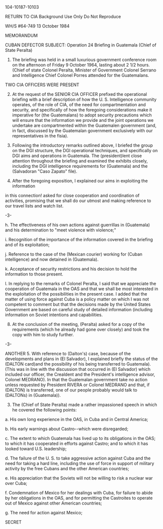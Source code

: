 104-10187-10103

RETURN TO CIA
Background Use Only
Do Not Reproduce

WH/S #64-749
13 October 1984

MEMORANDUM

CUBAN DEFECTOR
SUBJECT: Operation
24
Briefing in Guatemala (Chief of State Peralta)

1. The briefing was held in a small luxurious government conference room on the afternoon of Friday 9 October 1964, lasting about 2 1/2 hours.  (Chief of state Colonel Peralta, Minister of Government Colonel Serrano and Intelligence Chief Colonel Porres attended for the Guatemalans.

TWO CIA OFFICERS WERE PRESENT

2. At the request of the SENIOR CIA OFFICER prefixed the operational briefing with a brief description of how the U. S. Intelligence community operates, of the role of CIA, of the need for compartmentation and security, and specifically of how the foregoing considerations make it imperative for (the Guatemalans) to adopt security precautions which will ensure that the information we provide and the joint operations we undertake are compartmented within the Guatemalen government (and, in fact, discussed by the Guatemalan government exclusively with our representatives in the fisia).

3. Following the introductory remarks outlined above, I briefed the group on the DGI structure, the DGI operational techniques, and specifically on DGI aims and operations in Guatemala. The (president)lent close attention throughout the briefing and examined the exhibits closely, including the DGI intelligence requirements for (Guatemala) and the (Salvadoran "Caso Zapato" file).

4. After the foregoing exposition, I explained our aims in exploiting the information

in this connection! asked for close cooperation and coordination of activities, promising that we shall do our utmost and making reference to our travel lists and watch list.

-3-

h. The effectiveness of his own actions against guerrillas in (Guatemala) and his determination to "meet violence with violence;"

i. Recognition of the importance of the information covered in the briefing and of its exploitation;

j. Reference to the case of the (Mexican courier) working for (Cuban intelligence) and now detained in (Guatemala).

k. Acceptance of security restrictions and his decision to hold the information to those present.

l. In replying to the remarks of Colonel Peralta, I said that we appreciate the cooperation of Guatemala in the OAS and that we shall be most interested in the exploitation of the possibilities in the present case. I added that the matter of using force against Cuba is a policy matter on which I was not competent to comment but that the decisions made by the United States Government are based on careful study of detailed information (including information on Soviet intentions and capabilities.

8. At the conclusion of the meeting, (Peralta) asked for a copy of the requirements (which he already had gone over closely) and took the copy with him to study further.

-3-

ANOTHER
5. With reference to (Dalton's) case, because of the developments and plans in (El Salvador), I explained briefly the status of the (DALTON card)and the possibility of his being transferred to Guatemala). (This was in line with the discussion that occurred in (El Salvador) which included our officer, the Crealdent and the President's intelligence advisor, Colonel MEDRANO). In that the Guatemalan government take no action unless requested by President RIVERA or Colonel MEDRANO and that, if (DALTON) is transferred, one of our people probably would talk to (DALTONs) in (Guatemala)).

3. The (Chief of State Peralta) made a rather impassioned speech in which he covered the following points:

a. His own long experience in the OAS, in Cuba and in Central America;

b. His early warnings about Castro--which were disregarded;

c. The extent to which Guatemala has lived up to its obligations in the OAS; to which it has cooperated in efforts against Castro; and to which it has looked toward U.S. leadership;

d. The failure of the U. S. to take aggressive action against Cuba and the need for taking a hard line, including the use of force in support of military activity by the free Cubans and the other American countries;

e. His appreciation that the Soviets will not be willing to risk a nuclear war over Cuba;

f. Condemnation of Mexico for her dealings with Cuba, for failure to abide by her obligations in the OAS, and for permitting the Castroites to operate out of Mexico against other American countries;

g. The need for action against Mexico;

SECRET
